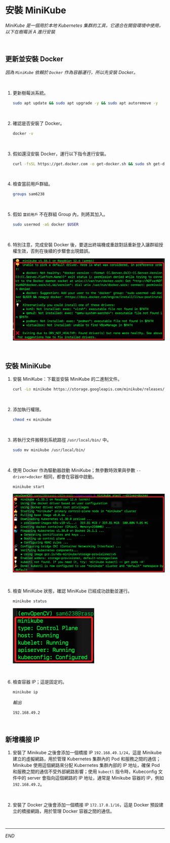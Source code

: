 # 安裝 MiniKube

_MiniKube 是一個用於本地 Kubernetes 集群的工具，它適合在開發環境中使用，以下在樹莓派 A 進行安裝_

<br>

## 更新並安裝 Docker

_因為 `MiniKube` 依賴於 `Docker` 作為容器運行，所以先安裝 Docker。_

<br>

1. 更新樹莓派系統。

    ```bash
    sudo apt update && sudo apt upgrade -y && sudo apt autoremove -y
    ```

<br>

2. 確認是否安裝了 Docker。

    ```bash
    docker -v
    ```

<br>

3. 假如還沒安裝 Docker，運行以下指令進行安裝。

    ```bash
    curl -fsSL https://get.docker.com -o get-docker.sh && sudo sh get-docker.sh
    ```

<br>

4. 檢查當前用戶群組。

    ```bash
    groups sam6238
    ```

<br>

5. 假如 `當前用戶` 不在群組 Group 內，則將其加入。

    ```bash
    sudo usermod -aG docker $USER
    ```

<br>

6. 特別注意，完成安裝 Docker 後，要退出終端機或重啟對話重新登入讓群組授權生效，否則在後續的步驟會出現錯誤。

    ![](images/img_45.png)

<br>

## 安裝 MiniKube

1. 安裝 MiniKube：下載並安裝 MiniKube 的二進制文件。

    ```bash
    curl -Lo minikube https://storage.googleapis.com/minikube/releases/latest/minikube-linux-arm64
    ```

<br>

2. 添加執行權限。

    ```bash
    chmod +x minikube
    ```

<br>

3. 將執行文件搬移到系統路徑 `/usr/local/bin/` 中。

    ```bash
    sudo mv minikube /usr/local/bin/
    ```

<br>

4. 使用 Docker 作為驅動器啟動 MiniKube；無參數時效果與參數 `--driver=docker` 相同，都會在容器中啟動。

    ```bash
    minikube start
    ```

    ![](images/img_21.png)

<br>

5. 檢查 MiniKube 狀態，確認 MiniKube 已經成功啟動並運行。

    ```bash
    minikube status
    ```

    ![](images/img_01.png)

<br>

6. 檢查容器 IP；這是固定的。

    ```bash
    minikube ip
    ```

    _輸出_

    ```bash
    192.168.49.2
    ```

<br>

## 新增橋接 IP

1. 安裝了 Minikube 之後會添加一個橋接 IP `192.168.49.1/24`，這是 Minikube 建立的虛擬網路，用於管理 Kubernetes 集群內的 Pod 和服務之間的通信；Minikube 使用這個網路來分配 Kubernetes 集群內部的 IP 地址，確保 Pod 和服務之間的通信不受外部網路影響；使用 `kubectl` 指令時，Kubeconfig 文件中的 server 會指向這個網路的 IP 地址，通常是 Minikube 容器的 IP，例如 `192.168.49.2`。

<br>

2. 安裝了 Docker 之後會添加一個橋接 IP `172.17.0.1/16`，這是 Docker 預設建立的橋接網路，用於管理 Docker 容器之間的通信。

<br>

___

_END_